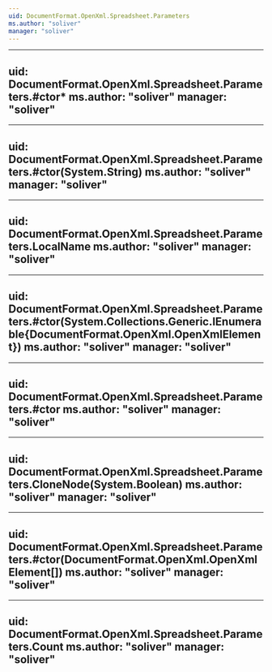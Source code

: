 ```yaml
---
uid: DocumentFormat.OpenXml.Spreadsheet.Parameters
ms.author: "soliver"
manager: "soliver"
---
```


---
uid: DocumentFormat.OpenXml.Spreadsheet.Parameters.#ctor*
ms.author: "soliver"
manager: "soliver"
---

---
uid: DocumentFormat.OpenXml.Spreadsheet.Parameters.#ctor(System.String)
ms.author: "soliver"
manager: "soliver"
---

---
uid: DocumentFormat.OpenXml.Spreadsheet.Parameters.LocalName
ms.author: "soliver"
manager: "soliver"
---

---
uid: DocumentFormat.OpenXml.Spreadsheet.Parameters.#ctor(System.Collections.Generic.IEnumerable{DocumentFormat.OpenXml.OpenXmlElement})
ms.author: "soliver"
manager: "soliver"
---

---
uid: DocumentFormat.OpenXml.Spreadsheet.Parameters.#ctor
ms.author: "soliver"
manager: "soliver"
---

---
uid: DocumentFormat.OpenXml.Spreadsheet.Parameters.CloneNode(System.Boolean)
ms.author: "soliver"
manager: "soliver"
---

---
uid: DocumentFormat.OpenXml.Spreadsheet.Parameters.#ctor(DocumentFormat.OpenXml.OpenXmlElement[])
ms.author: "soliver"
manager: "soliver"
---

---
uid: DocumentFormat.OpenXml.Spreadsheet.Parameters.Count
ms.author: "soliver"
manager: "soliver"
---
